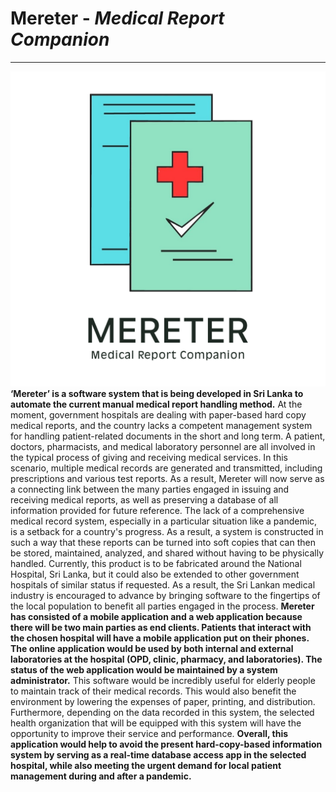 # Mereter - *Medical Report Companion*
___
![Mereter Logo](https://github.com/ChathurindaRanasinghe/Mereter/blob/master/Logo.png?raw=true)
**‘Mereter’ is a software system that is being developed in Sri Lanka to automate the current manual medical report handling method.** At the moment, government hospitals are dealing with paper-based hard copy medical reports, and the country lacks a competent management system for handling patient-related documents in the short and long term.
A patient, doctors, pharmacists, and medical laboratory personnel are all involved in the typical process of giving and receiving medical services. In this scenario, multiple medical records are generated and transmitted, including prescriptions and various test reports. As a result, Mereter will now serve as a connecting link between the many parties engaged in issuing and receiving medical reports, as well as preserving a database of all information provided for future reference.
The lack of a comprehensive medical record system, especially in a particular situation like a pandemic, is a setback for a country's progress. As a result, a system is constructed in such a way that these reports can be turned into soft copies that can then be stored, maintained, analyzed, and shared without having to be physically handled. Currently, this product is to be fabricated around the National Hospital, Sri Lanka, but it could also be extended to other government hospitals of similar status if requested.
As a result, the Sri Lankan medical industry is encouraged to advance by bringing software to the fingertips of the local population to benefit all parties engaged in the process.
**Mereter has consisted of a mobile application and a web application because there will be two main parties as end clients. Patients that interact with the chosen hospital will have a mobile application put on their phones. The online application would be used by both internal and external laboratories at the hospital (OPD, clinic, pharmacy, and laboratories). The status of the web application would be maintained by a system administrator.**
This software would be incredibly useful for elderly people to maintain track of their medical records. This would also benefit the environment by lowering the expenses of paper, printing, and distribution. Furthermore, depending on the data recorded in this system, the selected health organization that will be equipped with this system will have the opportunity to improve their service and performance.
**Overall, this application would help to avoid the present hard-copy-based information system by serving as a real-time database access app in the selected hospital, while also meeting the urgent demand for local patient management during and after a pandemic.**

